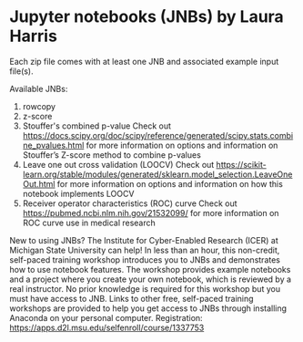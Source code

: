 # Jupyter notebooks (JNBs) by Laura Harris
Each zip file comes with at least one JNB and associated example input file(s).

Available JNBs:
1) rowcopy
2) z-score
3) Stouffer's combined p-value
Check out https://docs.scipy.org/doc/scipy/reference/generated/scipy.stats.combine_pvalues.html for more information on options and information on Stouffer’s Z-score method to combine p-values
5) Leave one out cross validation (LOOCV)
Check out https://scikit-learn.org/stable/modules/generated/sklearn.model_selection.LeaveOneOut.html for more information on options and information on how this notebook implements LOOCV
6) Receiver operator characteristics (ROC) curve
Check out https://pubmed.ncbi.nlm.nih.gov/21532099/ for more information on ROC curve use in medical research

New to using JNBs? The Institute for Cyber-Enabled Research (ICER) at Michigan State University can help! In less than an hour, this non-credit, self-paced training workshop introduces you to JNBs and demonstrates how to use notebook features. The workshop provides example notebooks and a project where you create your own notebook, which is reviewed by a real instructor. No prior knowledge is required for this workshop but you must have access to JNB. Links to other free, self-paced training workshops are provided to help you get access to JNBs through installing Anaconda on your personal computer. Registration: https://apps.d2l.msu.edu/selfenroll/course/1337753
